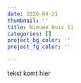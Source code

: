 ```yaml
---
date: 2020-04-21
thumbnail: ''
title: Nieuwe Huis 11
categories: []
project_bg_color: ''
project_fg_color: ''

---
```

tekst komt hier